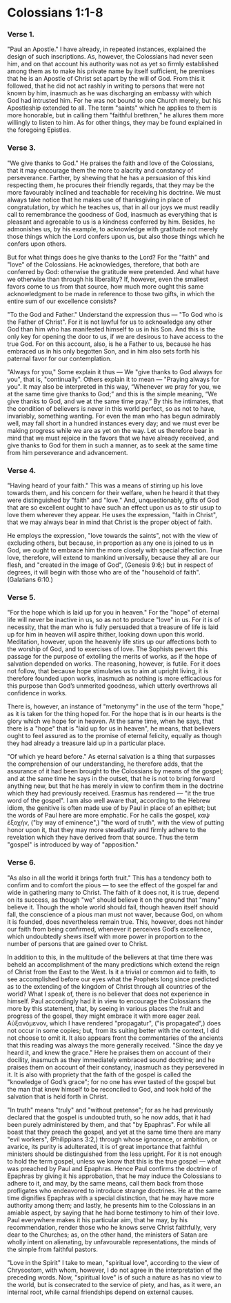 # Colossians 1:1-8


### Verse 1.
 "Paul an Apostle." I have already, in repeated instances, explained the design of such inscriptions. As, however, the Colossians had never seen him, and on that account his authority was not as yet so firmly established among them as to make his private name by itself sufficient, he premises that he is an Apostle of Christ set apart by the will of God. From this it followed, that he did not act rashly in writing to persons that were not known by him, inasmuch as he was discharging an embassy with which God had intrusted him. For he was not bound to one Church merely, but his Apostleship extended to all. The term "saints" which he applies to them is more honorable, but in calling them "faithful brethren," he allures them more willingly to listen to him. As for other things, they may be found explained in the foregoing Epistles.

### Verse 3.
  "We give thanks to God." He praises the faith and love of the Colossians, that it may encourage them the more to alacrity and constancy of perseverance. Farther, by shewing that he has a persuasion of this kind respecting them, he procures their friendly regards, that they may be the more favourably inclined and teachable for receiving his doctrine. We must always take notice that he makes use of thanksgiving in place of congratulation, by which he teaches us, that in all our joys we must readily call to remembrance the goodness of God, inasmuch as everything that is pleasant and agreeable to us is a kindness conferred by him. Besides, he admonishes us, by his example, to acknowledge with gratitude not merely those things which the Lord confers upon us, but also those things which he confers upon others.

But for what things does he give thanks to the Lord? For the "faith" and "love" of the Colossians. He acknowledges, therefore, that both are conferred by God: otherwise the gratitude were pretended. And what have we otherwise than through his liberality? If, however, even the smallest favors come to us from that source, how much more ought this same acknowledgment to be made in reference to those two gifts, in which the entire sum of our excellence consists?

 "To the God and Father." Understand the expression thus — "To God who is the Father of Christ". For it is not lawful for us to acknowledge any other God than him who has manifested himself to us in his Son. And this is the only key for opening the door to us, if we are desirous to have access to the true God. For on this account, also, is he a Father to us, because he has embraced us in his only begotten Son, and in him also sets forth his paternal favor for our contemplation.

 "Always for you," Some explain it thus — We "give thanks to God always for you", that is, "continually". Others explain it to mean — "Praying always for you". It may also be interpreted in this way, “Whenever we pray for you, we at the same time give thanks to God;” and this is the simple meaning, “We give thanks to God, and we at the same time pray.” By this he intimates, that the condition of believers is never in this world perfect, so as not to have, invariably, something wanting. For even the man who has begun admirably well, may fall short in a hundred instances every day; and we must ever be making progress while we are as yet on the way. Let us therefore bear in mind that we must rejoice in the favors that we have already received, and give thanks to God for them in such a manner, as to seek at the same time from him perseverance and advancement.

### Verse 4.
 "Having heard of your faith." This was a means of stirring up his love towards them, and his concern for their welfare, when he heard it that they were distinguished by "faith" and "love." And, unquestionably, gifts of God that are so excellent ought to have such an effect upon us as to stir usup to love them wherever they appear. He uses the expression, "faith in Christ", that we may always bear in mind that Christ is the proper object of faith.

He employs the expression, "love towards the saints", not with the view of excluding others, but because, in proportion as any one is joined to us in God, we ought to embrace him the more closely with special affection. True love, therefore, will extend to mankind universally, because they all are our flesh, and "created in the image of God", (Genesis 9:6;) but in respect of degrees, it will begin with those who are of the "household of faith". (Galatians 6:10.)

### Verse 5.
  "For the hope which is laid up for you in heaven." For the "hope" of eternal life will never be inactive in us, so as not to produce "love" in us. For it is of necessity, that the man who is fully persuaded that a treasure of life is laid up for him in heaven will aspire thither, looking down upon this world. Meditation, however, upon the heavenly life stirs up our affections both to the worship of God, and to exercises of love. The Sophists pervert this passage for the purpose of extolling the merits of works, as if the hope of salvation depended on works. The reasoning, however, is futile. For it does not follow, that because hope stimulates us to aim at upright living, it is therefore founded upon works, inasmuch as nothing is more efficacious for this purpose than God’s unmerited goodness, which utterly overthrows all confidence in works.

There is, however, an instance of "metonymy" in the use of the term "hope," as it is taken for the thing hoped for. For the hope that is in our hearts is the glory which we hope for in heaven. At the same time, when he says, that there is a "hope" that is "laid up for us in heaven", he means, that believers ought to feel assured as to the promise of eternal felicity, equally as though they had already a treasure laid up in a particular place.

 "Of which ye heard before." As eternal salvation is a thing that surpasses the comprehension of our understanding, he therefore adds, that the assurance of it had been brought to the Colossians by means of the gospel; and at the same time he says in the outset, that he is not to bring forward anything new, but that he has merely in view to confirm them in the doctrine which they had previously received. Erasmus has rendered — "it the true word of the gospel". I am also well aware that, according to the Hebrew idiom, the genitive is often made use of by Paul in place of an epithet; but the words of Paul here are more emphatic. For he calls the gospel, καψ ἐξοχήν, ("by way of eminence",) "the word of truth", with the view of putting honor upon it, that they may more steadfastly and firmly adhere to the revelation which they have derived from that source. Thus the term "gospel" is introduced by way of "apposition."

### Verse 6.
 "As also in all the world it brings forth fruit." This has a tendency both to confirm and to comfort the pious — to see the effect of the gospel far and wide in gathering many to Christ. The faith of it does not, it is true, depend on its success, as though "we" should believe it on the ground that "many" believe it. Though the whole world should fail, though heaven itself should fall, the conscience of a pious man must not waver, because God, on whom it is founded, does nevertheless remain true. This, however, does not hinder our faith from being confirmed, whenever it perceives God’s excellence, which undoubtedly shews itself with more power in proportion to the number of persons that are gained over to Christ.

In addition to this, in the multitude of the believers at that time there was beheld an accomplishment of the many predictions which extend the reign of Christ from the East to the West. Is it a trivial or common aid to faith, to see accomplished before our eyes what the Prophets long since predicted as to the extending of the kingdom of Christ through all countries of the world? What I speak of, there is no believer that does not experience in himself. Paul accordingly had it in view to encourage the Colossians the more by this statement, that, by seeing in various places the fruit and progress of the gospel, they might embrace it with more eager zeal. Αὐξανόμενον, which I have rendered "propagatur", ("is propagated",) does not occur in some copies; but, from its suiting better with the context, I did not choose to omit it. It also appears front the commentaries of the ancients that this reading was always the more generally received. "Since the day ye heard it, and knew the grace." Here he praises them on account of their docility, inasmuch as they immediately embraced sound doctrine; and he praises them on account of their constancy, inasmuch as they persevered in it. It is also with propriety that the faith of the gospel is called the "knowledge of God’s grace"; for no one has ever tasted of the gospel but the man that knew himself to be reconciled to God, and took hold of the salvation that is held forth in Christ.

 "In truth" means "truly" and "without pretense"; for as he had previously declared that the gospel is undoubted truth, so he now adds, that it had been purely administered by them, and that "by Epaphras". For while all boast that they preach the gospel, and yet at the same time there are many "evil workers", (Philippians 3:2,) through whose ignorance, or ambition, or avarice, its purity is adulterated, it is of great importance that faithful ministers should be distinguished from the less upright. For it is not enough to hold the term gospel, unless we know that this is the true gospel — what was preached by Paul and Epaphras. Hence Paul confirms the doctrine of Epaphras by giving it his approbation, that he may induce the Colossians to adhere to it, and may, by the same means, call them back from those profligates who endeavored to introduce strange doctrines. He at the same time dignifies Epaphras with a special distinction, that he may have more authority among them; and lastly, he presents him to the Colossians in an amiable aspect, by saying that he had borne testimony to him of their love. Paul everywhere makes it his particular aim, that he may, by his recommendation, render those who he knows serve Christ faithfully, very dear to the Churches; as, on the other hand, the ministers of Satan are wholly intent on alienating, by unfavourable representations, the minds of the simple from faithful pastors.

 "Love in the Spirit" I take to mean, "spiritual love", according to the view of Chrysostom, with whom, however, I do not agree in the interpretation of the preceding words. Now, "spiritual love" is of such a nature as has no view to the world, but is consecrated to the service of piety, and has, as it were, an internal root, while carnal friendships depend on external causes.

